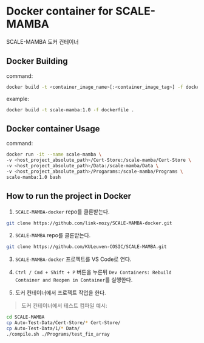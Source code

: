 # Docker container for SCALE-MAMBA

SCALE-MAMBA 도커 컨테이너

## Docker Building

command:
```bash
docker build -t <container_image_name>[:<container_image_tag>] -f dockerfile <path>
```

example:
```bash
docker build -t scale-mamba:1.0 -f dockerfile .
```

## Docker container Usage

command:
```bash
docker run -it --name scale-mamba \
-v <host_project_absolute_path>/Cert-Store:/scale-mamba/Cert-Store \
-v <host_project_absolute_path>/Data:/scale-mamba/Data \
-v <host_project_absolute_path>/Progarams:/scale-mamba/Programs \
scale-mamba:1.0 bash
```

## How to run the project in Docker

1. `SCALE-MAMBA-docker` repo를 클론받는다.

```bash
git clone https://github.com/link-mozy/SCALE-MAMBA-docker.git
```

2. `SCALE-MAMBA` repo를 클론받는다.

```bash
git clone https://github.com/KULeuven-COSIC/SCALE-MAMBA.git
```

3. `SCALE-MAMBA-docker` 프로젝트를 VS Code로 연다.

4. `Ctrl / Cmd + Shift + P` 버튼을 누른뒤 `Dev Containers: Rebuild Container and Reopen in Container`를 실행한다.

5. 도커 컨테이너에서 프로젝트 작업을 한다.

> 도커 컨테이너에서 테스트 컴파일 예시:

```bash
cd SCALE-MAMBA
cp Auto-Test-Data/Cert-Store/* Cert-Store/
cp Auto-Test-Data/1/* Data/
./compile.sh ./Programs/test_fix_array
```